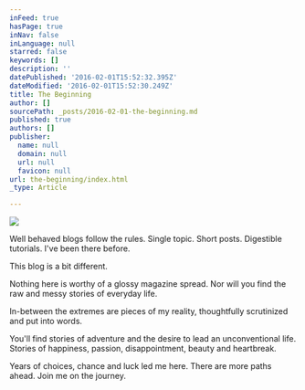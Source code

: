 ```yaml
---
inFeed: true
hasPage: true
inNav: false
inLanguage: null
starred: false
keywords: []
description: ''
datePublished: '2016-02-01T15:52:32.395Z'
dateModified: '2016-02-01T15:52:30.249Z'
title: The Beginning
author: []
sourcePath: _posts/2016-02-01-the-beginning.md
published: true
authors: []
publisher:
  name: null
  domain: null
  url: null
  favicon: null
url: the-beginning/index.html
_type: Article

---
```

![](https://the-grid-user-content.s3-us-west-2.amazonaws.com/ea89eb59-cc41-4b44-8a28-d15ba3525303.jpg)

Well behaved blogs follow the rules. Single topic. Short posts. Digestible tutorials. I've been there before.

This blog is a bit different.

Nothing here is worthy of a glossy magazine spread. Nor will you find the raw and messy stories of everyday life.

In-between the extremes are pieces of my reality, thoughtfully scrutinized and put into words.

You'll find stories of adventure and the desire to lead an 
unconventional life. Stories of happiness, passion, disappointment, 
beauty and heartbreak.

Years of choices, chance and luck led me here. There are more paths ahead. Join me on the journey.